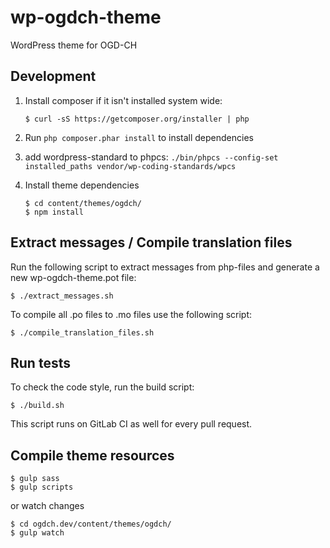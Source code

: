 # wp-ogdch-theme

WordPress theme for OGD-CH

## Development

1. Install composer if it isn't installed system wide:
    ```
   $ curl -sS https://getcomposer.org/installer | php
   ```

1. Run `php composer.phar install` to install dependencies

1. add wordpress-standard to phpcs: `./bin/phpcs --config-set installed_paths vendor/wp-coding-standards/wpcs`

1. Install theme dependencies
   ```
   $ cd content/themes/ogdch/
   $ npm install
   ```

## Extract messages / Compile translation files

Run the following script to extract messages from php-files and generate a new wp-ogdch-theme.pot file:

```
$ ./extract_messages.sh
```

To compile all .po files to .mo files use the following script:

```
$ ./compile_translation_files.sh
```

## Run tests

To check the code style, run the build script:

```
$ ./build.sh
```

This script runs on GitLab CI as well for every pull request.

## Compile theme resources

    $ gulp sass
    $ gulp scripts

or watch changes

    $ cd ogdch.dev/content/themes/ogdch/
    $ gulp watch